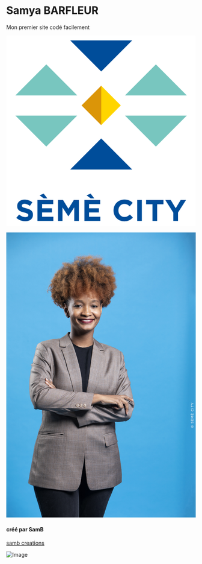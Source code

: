 # Samya BARFLEUR

Mon premier site codé facilement

![Image](logo.png)

![Image](SAMYA_01-BQ.jpg)

#### créé par SamB

[samb creations](https://instagram.com/sambcreations)


![Image](AdobeStock_306299275.jpeg)
